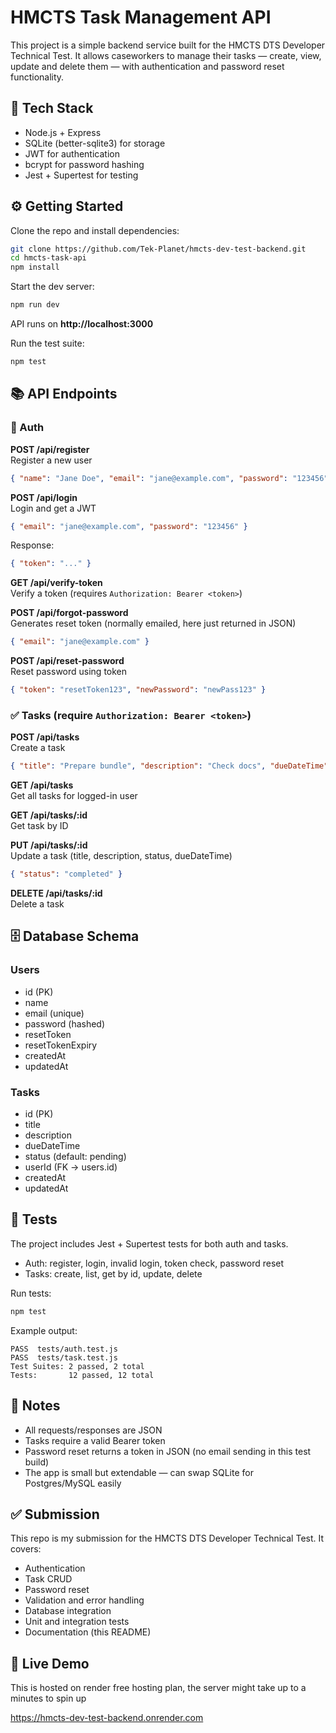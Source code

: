 # HMCTS Task Management API

This project is a simple backend service built for the HMCTS DTS Developer Technical Test. It allows caseworkers to manage their tasks — create, view, update and delete them — with authentication and password reset functionality.

## 🚀 Tech Stack
- Node.js + Express
- SQLite (better-sqlite3) for storage
- JWT for authentication
- bcrypt for password hashing
- Jest + Supertest for testing

## ⚙️ Getting Started

Clone the repo and install dependencies:
```bash
git clone https://github.com/Tek-Planet/hmcts-dev-test-backend.git
cd hmcts-task-api
npm install
```

Start the dev server:
```bash
npm run dev
```

API runs on **http://localhost:3000**

Run the test suite:
```bash
npm test
```

## 📚 API Endpoints

### 🔐 Auth
**POST /api/register**  
Register a new user  
```json
{ "name": "Jane Doe", "email": "jane@example.com", "password": "123456" }
```

**POST /api/login**  
Login and get a JWT  
```json
{ "email": "jane@example.com", "password": "123456" }
```
Response:
```json
{ "token": "..." }
```

**GET /api/verify-token**  
Verify a token (requires `Authorization: Bearer <token>`)

**POST /api/forgot-password**  
Generates reset token (normally emailed, here just returned in JSON)  
```json
{ "email": "jane@example.com" }
```

**POST /api/reset-password**  
Reset password using token  
```json
{ "token": "resetToken123", "newPassword": "newPass123" }
```

### ✅ Tasks (require `Authorization: Bearer <token>`)
**POST /api/tasks**  
Create a task  
```json
{ "title": "Prepare bundle", "description": "Check docs", "dueDateTime": "2025-09-05T12:00:00Z" }
```

**GET /api/tasks**  
Get all tasks for logged-in user

**GET /api/tasks/:id**  
Get task by ID

**PUT /api/tasks/:id**  
Update a task (title, description, status, dueDateTime)  
```json
{ "status": "completed" }
```

**DELETE /api/tasks/:id**  
Delete a task

## 🗄️ Database Schema

### Users
- id (PK)
- name
- email (unique)
- password (hashed)
- resetToken
- resetTokenExpiry
- createdAt
- updatedAt

### Tasks
- id (PK)
- title
- description
- dueDateTime
- status (default: pending)
- userId (FK → users.id)
- createdAt
- updatedAt

## 🧪 Tests
The project includes Jest + Supertest tests for both auth and tasks.

- Auth: register, login, invalid login, token check, password reset
- Tasks: create, list, get by id, update, delete

Run tests:
```bash
npm test
```

Example output:
```
PASS  tests/auth.test.js
PASS  tests/task.test.js
Test Suites: 2 passed, 2 total
Tests:       12 passed, 12 total
```

## 📝 Notes
- All requests/responses are JSON
- Tasks require a valid Bearer token
- Password reset returns a token in JSON (no email sending in this test build)
- The app is small but extendable — can swap SQLite for Postgres/MySQL easily

## ✅ Submission
This repo is my submission for the HMCTS DTS Developer Technical Test. It covers:
- Authentication
- Task CRUD
- Password reset
- Validation and error handling
- Database integration
- Unit and integration tests
- Documentation (this README)

## 🚀 Live Demo 
This is hosted on render free hosting plan, the server might take up to a minutes to spin up 

https://hmcts-dev-test-backend.onrender.com


